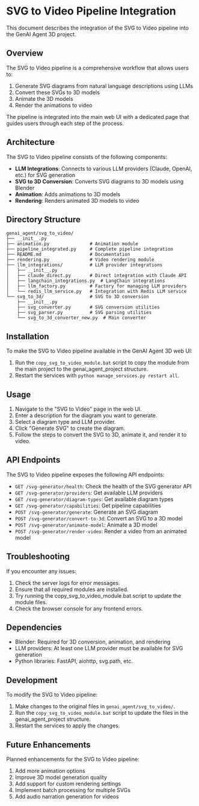 # SVG to Video Pipeline Integration

This document describes the integration of the SVG to Video pipeline into the GenAI Agent 3D project.

## Overview

The SVG to Video pipeline is a comprehensive workflow that allows users to:

1. Generate SVG diagrams from natural language descriptions using LLMs
2. Convert these SVGs to 3D models
3. Animate the 3D models
4. Render the animations to video

The pipeline is integrated into the main web UI with a dedicated page that guides users through each step of the process.

## Architecture

The SVG to Video pipeline consists of the following components:

- **LLM Integrations**: Connects to various LLM providers (Claude, OpenAI, etc.) for SVG generation
- **SVG to 3D Conversion**: Converts SVG diagrams to 3D models using Blender
- **Animation**: Adds animations to 3D models
- **Rendering**: Renders animated 3D models to video

## Directory Structure

```
genai_agent/svg_to_video/
├── __init__.py
├── animation.py               # Animation module
├── pipeline_integrated.py     # Complete pipeline integration
├── README.md                  # Documentation
├── rendering.py               # Video rendering module
├── llm_integrations/          # LLM provider integrations
│   ├── __init__.py
│   ├── claude_direct.py       # Direct integration with Claude API
│   ├── langchain_integrations.py  # LangChain integrations
│   ├── llm_factory.py         # Factory for managing LLM providers
│   └── redis_llm_service.py   # Integration with Redis LLM service
└── svg_to_3d/                 # SVG to 3D conversion
    ├── __init__.py
    ├── svg_converter.py       # SVG conversion utilities
    ├── svg_parser.py          # SVG parsing utilities
    └── svg_to_3d_converter_new.py  # Main converter
```

## Installation

To make the SVG to Video pipeline available in the GenAI Agent 3D web UI:

1. Run the `copy_svg_to_video_module.bat` script to copy the module from the main project to the genai_agent_project structure.
2. Restart the services with `python manage_services.py restart all`.

## Usage

1. Navigate to the "SVG to Video" page in the web UI.
2. Enter a description for the diagram you want to generate.
3. Select a diagram type and LLM provider.
4. Click "Generate SVG" to create the diagram.
5. Follow the steps to convert the SVG to 3D, animate it, and render it to video.

## API Endpoints

The SVG to Video pipeline exposes the following API endpoints:

- `GET /svg-generator/health`: Check the health of the SVG generator API
- `GET /svg-generator/providers`: Get available LLM providers
- `GET /svg-generator/diagram-types`: Get available diagram types
- `GET /svg-generator/capabilities`: Get pipeline capabilities
- `POST /svg-generator/generate`: Generate an SVG diagram
- `POST /svg-generator/convert-to-3d`: Convert an SVG to a 3D model
- `POST /svg-generator/animate-model`: Animate a 3D model
- `POST /svg-generator/render-video`: Render a video from an animated model

## Troubleshooting

If you encounter any issues:

1. Check the server logs for error messages.
2. Ensure that all required modules are installed.
3. Try running the copy_svg_to_video_module.bat script to update the module files.
4. Check the browser console for any frontend errors.

## Dependencies

- Blender: Required for 3D conversion, animation, and rendering
- LLM providers: At least one LLM provider must be available for SVG generation
- Python libraries: FastAPI, aiohttp, svg.path, etc.

## Development

To modify the SVG to Video pipeline:

1. Make changes to the original files in `genai_agent/svg_to_video/`.
2. Run the `copy_svg_to_video_module.bat` script to update the files in the genai_agent_project structure.
3. Restart the services to apply the changes.

## Future Enhancements

Planned enhancements for the SVG to Video pipeline:

1. Add more animation options
2. Improve 3D model generation quality
3. Add support for custom rendering settings
4. Implement batch processing for multiple SVGs
5. Add audio narration generation for videos
